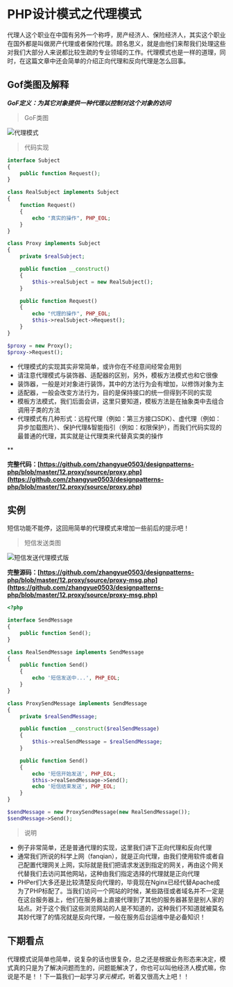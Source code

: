# PHP设计模式之代理模式

代理人这个职业在中国有另外一个称呼，房产经济人、保险经济人，其实这个职业在国外都是叫做房产代理或者保险代理。顾名思义，就是由他们来帮我们处理这些对我们大部分人来说都比较生疏的专业领域的工作。代理模式也是一样的道理，同时，在这篇文章中还会简单的介绍正向代理和反向代理是怎么回事。

## Gof类图及解释

***GoF定义：为其它对象提供一种代理以控制对这个对象的访问***

> GoF类图

![代理模式](https://raw.githubusercontent.com/zhangyue0503/designpatterns-php/master/12.proxy/img/proxy.jpg)


> 代码实现

```php
interface Subject
{
    public function Request();
}

class RealSubject implements Subject
{
    function Request()
    {
        echo "真实的操作", PHP_EOL;
    }
}

class Proxy implements Subject
{
    private $realSubject;

    public function __construct()
    {
        $this->realSubject = new RealSubject();
    }

    public function Request()
    {
        echo "代理的操作", PHP_EOL;
        $this->realSubject->Request();
    }
}

$proxy = new Proxy();
$proxy->Request();
```

- 代理模式的实现其实非常简单，或许你在不经意间经常会用到
- 请注意代理模式与装饰器、适配器的区别，另外，模板方法模式也和它很像
- 装饰器，一般是对对象进行装饰，其中的方法行为会有增加，以修饰对象为主
- 适配器，一般会改变方法行为，目的是保持接口的统一但得到不同的实现
- 模板方法模式，我们后面会讲，这里只要知道，模板方法是在抽象类中去组合调用子类的方法
- 代理模式有几种形式：远程代理（例如：第三方接口SDK）、虚代理（例如：异步加载图片）、保护代理&智能指引（例如：权限保护），而我们代码实现的最普通的代理，其实就是让代理类来代替真实类的操作

**

**完整代码：[https://github.com/zhangyue0503/designpatterns-php/blob/master/12.proxy/source/proxy.php](https://github.com/zhangyue0503/designpatterns-php/blob/master/12.proxy/source/proxy.php)**

## 实例

短信功能不能停，这回用简单的代理模式来增加一些前后的提示吧！

> 短信发送类图

![短信发送代理模式版](https://raw.githubusercontent.com/zhangyue0503/designpatterns-php/master/12.proxy/img/proxy-msg.jpg)


**完整源码：[https://github.com/zhangyue0503/designpatterns-php/blob/master/12.proxy/source/proxy-msg.php](https://github.com/zhangyue0503/designpatterns-php/blob/master/12.proxy/source/proxy-msg.php)**

```php
<?php

interface SendMessage
{
    public function Send();
}

class RealSendMessage implements SendMessage
{
    public function Send()
    {
        echo '短信发送中...', PHP_EOL;
    }
}

class ProxySendMessage implements SendMessage
{
    private $realSendMessage;

    public function __construct($realSendMessage)
    {
        $this->realSendMessage = $realSendMessage;
    }

    public function Send()
    {
        echo '短信开始发送', PHP_EOL;
        $this->realSendMessage->Send();
        echo '短信结束发送', PHP_EOL;
    }
}

$sendMessage = new ProxySendMessage(new RealSendMessage());
$sendMessage->Send();

```

> 说明

- 例子非常简单，还是普通代理的实现，这里我们讲下正向代理和反向代理
- 通常我们所说的科学上网（fanqian），就是正向代理，由我们使用软件或者自己配置代理网关上网，实际就是我们把请求发送到指定的网关，再由这个网关代替我们去访问其他网站，这种由我们指定选择的代理就是正向代理
- PHPer们大多还是比较清楚反向代理的，毕竟现在Nginx已经代替Apache成为了PHP标配了。当我们访问一个网站的时候，某些路径或者域名并不一定是在这台服务器上，他们在服务器上直接代理到了其他的服务器甚至是别人家的站点。对于这个我们这些浏览网站的人是不知道的，这种我们不知道就被莫名其妙代理了的情况就是反向代理，一般在服务后台运维中是必备知识！

## 下期看点

代理模式说简单也简单，说复杂的话也很复杂，总之还是根据业务形态来决定，模式真的只是为了解决问题而生的，问题能解决了，你也可以叫他经济人模式嘛，你说是不是！！下一篇我们一起学习*享元模式*，听着又很高大上吧！！